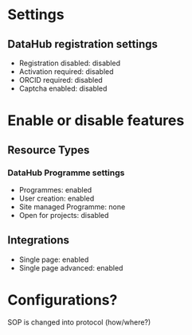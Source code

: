# Settings

## DataHub registration settings

* Registration disabled: disabled
* Activation required: disabled
* ORCID required: disabled
* Captcha enabled: disabled

# Enable or disable features

## Resource Types

### DataHub Programme settings

* Programmes: enabled
* User creation: enabled
* Site managed Programme: none
* Open for projects: disabled

## Integrations
* Single page: enabled
* Single page advanced: enabled

# Configurations?

SOP is changed into protocol (how/where?)
